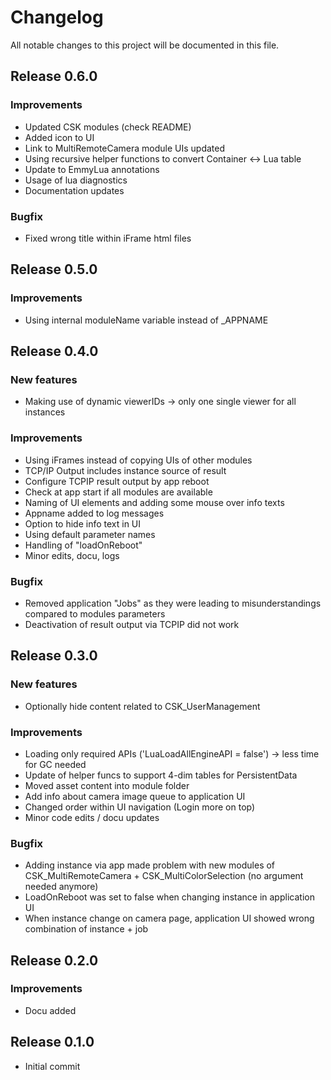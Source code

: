 # Changelog
All notable changes to this project will be documented in this file.

## Release 0.6.0

### Improvements
- Updated CSK modules (check README)
- Added icon to UI
- Link to MultiRemoteCamera module UIs updated
- Using recursive helper functions to convert Container <-> Lua table
- Update to EmmyLua annotations
- Usage of lua diagnostics
- Documentation updates

### Bugfix
- Fixed wrong title within iFrame html files

## Release 0.5.0

### Improvements
- Using internal moduleName variable instead of _APPNAME

## Release 0.4.0

### New features
- Making use of dynamic viewerIDs -> only one single viewer for all instances

### Improvements
- Using iFrames instead of copying UIs of other modules
- TCP/IP Output includes instance source of result
- Configure TCPIP result output by app reboot
- Check at app start if all modules are available
- Naming of UI elements and adding some mouse over info texts
- Appname added to log messages
- Option to hide info text in UI
- Using default parameter names
- Handling of "loadOnReboot"
- Minor edits, docu, logs

### Bugfix
- Removed application "Jobs" as they were leading to misunderstandings compared to modules parameters
- Deactivation of result output via TCPIP did not work

## Release 0.3.0

### New features
- Optionally hide content related to CSK_UserManagement

### Improvements
- Loading only required APIs ('LuaLoadAllEngineAPI = false') -> less time for GC needed
- Update of helper funcs to support 4-dim tables for PersistentData
- Moved asset content into module folder
- Add info about camera image queue to application UI
- Changed order within UI navigation (Login more on top)
- Minor code edits / docu updates

### Bugfix
- Adding instance via app made problem with new modules of CSK_MultiRemoteCamera + CSK_MultiColorSelection (no argument needed anymore)
- LoadOnReboot was set to false when changing instance in application UI
- When instance change on camera page, application UI showed wrong combination of instance + job

## Release 0.2.0

### Improvements
- Docu added

## Release 0.1.0
- Initial commit